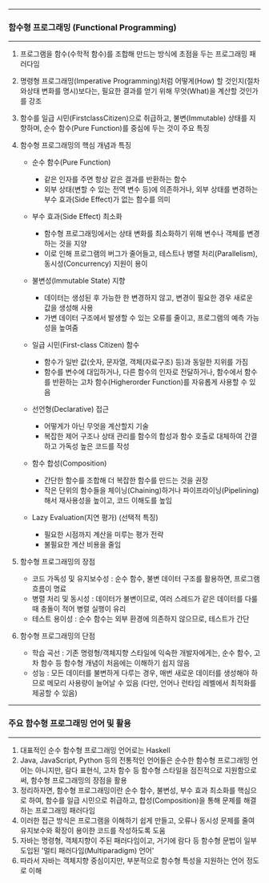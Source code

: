 -----
### 함수형 프로그래밍 (Functional Programming)
-----
1. 프로그램을 함수(수학적 함수)를 조합해 만드는 방식에 초점을 두는 프로그래밍 패러다임
2. 명령형 프로그래밍(Imperative Programming)처럼 어떻게(How) 할 것인지(절차와상태 변화를 명시)보다는, 필요한 결과를 얻기 위해 무엇(What)을 계산할 것인가를 강조
3. 함수를 일급 시민(FirstclassCitizen)으로 취급하고, 불변(Immutable) 상태를 지향하며, 순수 함수(Pure Function)를 중심에 두는 것이 주요 특징
4. 함수형 프로그래밍의 핵심 개념과 특징
   - 순수 함수(Pure Function)
     + 같은 인자를 주면 항상 같은 결과를 반환하는 함수
     + 외부 상태(변할 수 있는 전역 변수 등)에 의존하거나, 외부 상태를 변경하는 부수 효과(Side Effect)가 없는 함수를 의미

   - 부수 효과(Side Effect) 최소화
     + 함수형 프로그래밍에서는 상태 변화를 최소화하기 위해 변수나 객체를 변경하는 것을 지양
     + 이로 인해 프로그램의 버그가 줄어들고, 테스트나 병렬 처리(Parallelism), 동시성(Concurrency) 지원이 용이
       
   - 불변성(Immutable State) 지향
     + 데이터는 생성된 후 가능한 한 변경하지 않고, 변경이 필요한 경우 새로운 값을 생성해 사용
     + 가변 데이터 구조에서 발생할 수 있는 오류를 줄이고, 프로그램의 예측 가능성을 높여줌

   - 일급 시민(First-class Citizen) 함수
     + 함수가 일반 값(숫자, 문자열, 객체(자료구조) 등)과 동일한 지위를 가짐
     + 함수를 변수에 대입하거나, 다른 함수의 인자로 전달하거나, 함수에서 함수를 반환하는 고차 함수(Higherorder Function)를 자유롭게 사용할 수 있음

   - 선언형(Declarative) 접근
     + 어떻게가 아닌 무엇을 계산할지 기술
     + 복잡한 제어 구조나 상태 관리를 함수의 합성과 함수 호출로 대체하여 간결하고 가독성 높은 코드를 작성

   - 함수 합성(Composition)
     + 간단한 함수를 조합해 더 복잡한 함수를 만드는 것을 권장
     + 작은 단위의 함수들을 체이닝(Chaining)하거나 파이프라이닝(Pipelining)해서 재사용성을 높이고, 코드 이해도를 높임

   - Lazy Evaluation(지연 평가) (선택적 특징)
     + 필요한 시점까지 계산을 미루는 평가 전략
     + 불필요한 계산 비용을 줄임

5. 함수형 프로그래밍의 장점
    - 코드 가독성 및 유지보수성 : 순수 함수, 불변 데이터 구조를 활용하면, 프로그램 흐름이 명료
    - 병렬 처리 및 동시성 : 데이터가 불변이므로, 여러 스레드가 같은 데이터를 다룰 때 충돌이 적어 병렬 실행이 유리
    - 테스트 용이성 : 순수 함수는 외부 환경에 의존하지 않으므로, 테스트가 간단

6. 함수형 프로그래밍의 단점
    - 학습 곡선 : 기존 명령형/객체지향 스타일에 익숙한 개발자에게는, 순수 함수, 고차 함수 등 함수형 개념이 처음에는 이해하기 쉽지 않음
    - 성능 : 모든 데이터를 불변하게 다루는 경우, 매번 새로운 데이터를 생성해야 하므로 메모리 사용량이 늘어날 수 있음 (다만, 언어나 런타임 레벨에서 최적화를 제공할 수 있음)

-----
### 주요 함수형 프로그래밍 언어 및 활용
-----
1. 대표적인 순수 함수형 프로그래밍 언어로는 Haskell
2. Java, JavaScript, Python 등의 전통적인 언어들은 순수한 함수형 프로그래밍 언어는 아니지만, 람다 표현식, 고차 함수 등 함수형 스타일을 점진적으로 지원함으로써, 함수형 프로그래밍의 장점을 활용
3. 정리하자면, 함수형 프로그래밍이란 순수 함수, 불변성, 부수 효과 최소화를 핵심으로 하여, 함수를 일급 시민으로 취급하고, 합성(Composition)을 통해 문제를 해결하는 프로그래밍 패러다임
4. 이러한 접근 방식은 프로그램을 이해하기 쉽게 만들고, 오류나 동시성 문제를 줄여 유지보수와 확장이 용이한 코드를 작성하도록 도움
5. 자바는 명령형, 객체지향이 주된 패러다임이고, 거기에 람다 등 함수형 문법이 일부 도입된 '멀티 패러다임(Multiparadigm) 언어'
6. 따라서 자바는 객체지향 중심이지만, 부분적으로 함수형 특성을 지원하는 언어 정도로 이해
